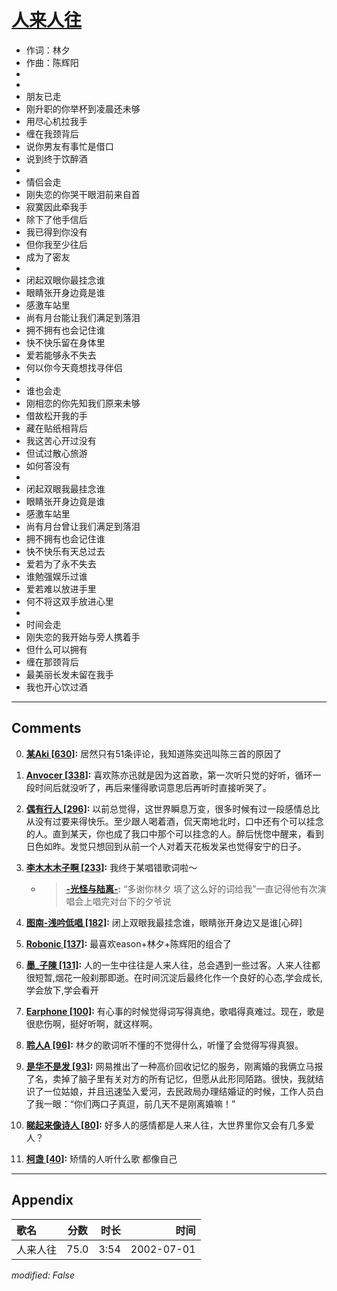 # [人来人往](https://music.163.com/song?id=67005)

* 作词：林夕
* 作曲：陈辉阳
*
*
* 朋友已走
* 刚升职的你举杯到凌晨还未够
* 用尽心机拉我手
* 缠在我颈背后
* 说你男友有事忙是借口
* 说到终于饮醉酒
* 
* 情侣会走
* 刚失恋的你哭干眼泪前来自首
* 寂寞因此牵我手
* 除下了他手信后
* 我已得到你没有
* 但你我至少往后
* 成为了密友
* 
* 闭起双眼你最挂念谁
* 眼睛张开身边竟是谁
* 感激车站里
* 尚有月台能让我们满足到落泪
* 拥不拥有也会记住谁
* 快不快乐留在身体里
* 爱若能够永不失去
* 何以你今天竟想找寻伴侣
* 
* 谁也会走
* 刚相恋的你先知我们原来未够
* 借故松开我的手
* 藏在贴纸相背后
* 我这苦心开过没有
* 但试过散心旅游
* 如何答没有
* 
* 闭起双眼我最挂念谁
* 眼睛张开身边竟是谁
* 感激车站里
* 尚有月台曾让我们满足到落泪
* 拥不拥有也会记住谁
* 快不快乐有天总过去
* 爱若为了永不失去
* 谁勉强娱乐过谁
* 爱若难以放进手里
* 何不将这双手放进心里
* 
* 时间会走
* 刚失恋的我开始与旁人携着手
* 但什么可以拥有
* 缠在那颈背后
* 最美丽长发未留在我手
* 我也开心饮过酒


---

## Comments
0. **[某Aki \[630\]](https://music.163.com/#/user/home?id=52558751):** 居然只有51条评论，我知道陈奕迅叫陈三首的原因了

1. **[Anvocer \[338\]](https://music.163.com/#/user/home?id=47805453):** 喜欢陈亦迅就是因为这首歌，第一次听只觉的好听，循环一段时间后就没听了，再后来懂得歌词意思后再听时直接听哭了。

2. **[偶有行人 \[296\]](https://music.163.com/#/user/home?id=66604694):** 以前总觉得，这世界瞬息万变，很多时候有过一段感情总比从没有过要来得快乐。至少跟人喝着酒，侃天南地北时，口中还有个可以挂念的人。直到某天，你也成了我口中那个可以挂念的人。醉后恍惚中醒来，看到日色如昨。发觉只想回到从前一个人对着天花板发呆也觉得安宁的日子。

3. **[李木木木子啊 \[233\]](https://music.163.com/#/user/home?id=37620885):** 我终于某唱错歌词啦～
	* > **[-光怪与陆离-](https://music.163.com/#/user/home?id=12150907):** “多谢你林夕  填了这么好的词给我”一直记得他有次演唱会上唱完对台下的夕爷说 

4. **[图南-浅吟低唱 \[182\]](https://music.163.com/#/user/home?id=44992892):** 闭上双眼我最挂念谁，眼睛张开身边又是谁[心碎]

5. **[Robonic \[137\]](https://music.163.com/#/user/home?id=50563184):** 最喜欢eason+林夕+陈辉阳的组合了

6. **[墨_子陳 \[131\]](https://music.163.com/#/user/home?id=7629556):** 人的一生中往往是人来人往，总会遇到一些过客。人来人往都很短暂,烟花一般刹那即逝。在时间沉淀后最终化作一个良好的心态,学会成长,学会放下,学会看开

7. **[Earphone \[100\]](https://music.163.com/#/user/home?id=57313513):** 有心事的时候觉得词写得真绝，歌唱得真难过。现在，歌是很悲伤啊，挺好听啊，就这样啊。

8. **[聆人A \[96\]](https://music.163.com/#/user/home?id=112789481):** 林夕的歌词听不懂的不觉得什么，听懂了会觉得写得真狠。

9. **[是华不是发 \[93\]](https://music.163.com/#/user/home?id=287139438):** 网易推出了一种高价回收记忆的服务，刚离婚的我俩立马报了名，卖掉了脑子里有关对方的所有记忆，但愿从此形同陌路。很快，我就结识了一位姑娘，并且迅速坠入爱河，去民政局办理结婚证的时候，工作人员白了我一眼：“你们两口子真逗，前几天不是刚离婚嘛！”

10. **[睇起来像诗人 \[80\]](https://music.163.com/#/user/home?id=18244427):** 好多人的感情都是人来人往，大世界里你又会有几多爱人？

11. **[柯盏 \[40\]](https://music.163.com/#/user/home?id=355785065):** 矫情的人听什么歌 都像自己



---

## Appendix

|歌名|分数|时长|时间|
|:---|:---:|---:|---:|
|人来人往|75.0|3:54|2002-07-01

*modified: False*